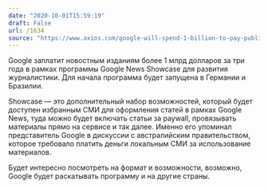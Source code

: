 ```yaml
---
date: "2020-10-01T15:59:19"
draft: False
url: /1634
source: "https://www.axios.com/google-will-spend-1-billion-to-pay-publishers-for-news-showcase-501feeae-0e3e-4822-8711-1c64052e27f1.html"
---
```


Google заплатит новостным изданиям более 1 млрд долларов за три года в рамках программы Google News Showcase для развития журналистики. Для начала программа будет запущена в Германии и Бразилии.

Showcase — это дополнительный набор возможностей, который будет доступен избранным СМИ для оформления статей в рамках Google News, туда можно будет включать статьи за paywall, провязывать материалы прямо на сервисе и так далее. Именно его упоминал представитель Google в дискуссии с австралийским правительством, которое требовало платить деньги локальным СМИ за использование материалов.

Будет интересно посмотреть на формат и возможности, возможно, Google будет раскатывать программу и на другие страны.
